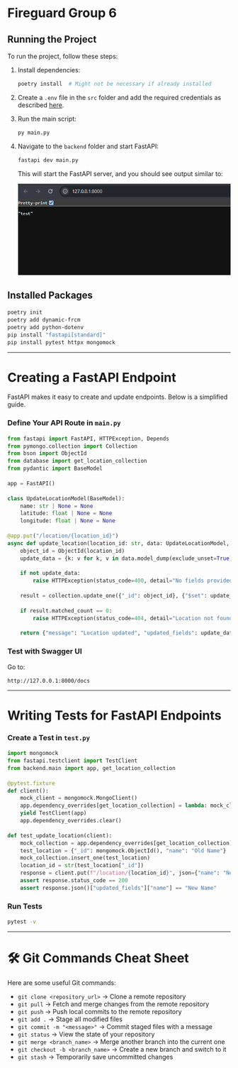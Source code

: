 # Fireguard Group 6

## Running the Project
To run the project, follow these steps:

1. Install dependencies:
   ```sh
   poetry install  # Might not be necessary if already installed
   ```

2. Create a `.env` file in the `src` folder and add the required credentials as described [here](https://pypi.org/project/dynamic-frcm/).

3. Run the main script:
   ```sh
   py main.py
   ```

4. Navigate to the `backend` folder and start FastAPI:
   ```sh
   fastapi dev main.py
   ```
   This will start the FastAPI server, and you should see output similar to:
   
   ![alt text](images/image.png)

## Installed Packages
```sh
poetry init
poetry add dynamic-frcm
poetry add python-dotenv
pip install "fastapi[standard]"
pip install pytest httpx mongomock
```

---

# Creating a FastAPI Endpoint
FastAPI makes it easy to create and update endpoints. Below is a simplified guide.

###  Define Your API Route in `main.py`
```python
from fastapi import FastAPI, HTTPException, Depends
from pymongo.collection import Collection
from bson import ObjectId
from database import get_location_collection
from pydantic import BaseModel

app = FastAPI()

class UpdateLocationModel(BaseModel):
    name: str | None = None
    latitude: float | None = None
    longitude: float | None = None

@app.put("/location/{location_id}")
async def update_location(location_id: str, data: UpdateLocationModel, collection: Collection = Depends(get_location_collection)):
    object_id = ObjectId(location_id)
    update_data = {k: v for k, v in data.model_dump(exclude_unset=True).items()}
    
    if not update_data:
        raise HTTPException(status_code=400, detail="No fields provided for update")

    result = collection.update_one({"_id": object_id}, {"$set": update_data})
    
    if result.matched_count == 0:
        raise HTTPException(status_code=404, detail="Location not found")

    return {"message": "Location updated", "updated_fields": update_data}
```

###  Test with Swagger UI
Go to:
```
http://127.0.0.1:8000/docs
```

---

# Writing Tests for FastAPI Endpoints

### Create a Test in `test.py`

```python
import mongomock
from fastapi.testclient import TestClient
from backend.main import app, get_location_collection

@pytest.fixture
def client():
    mock_client = mongomock.MongoClient()
    app.dependency_overrides[get_location_collection] = lambda: mock_client.db.location_collection
    yield TestClient(app)
    app.dependency_overrides.clear()

def test_update_location(client):
    mock_collection = app.dependency_overrides[get_location_collection]()
    test_location = {"_id": mongomock.ObjectId(), "name": "Old Name"}
    mock_collection.insert_one(test_location)
    location_id = str(test_location["_id"])
    response = client.put(f"/location/{location_id}", json={"name": "New Name"})
    assert response.status_code == 200
    assert response.json()["updated_fields"]["name"] == "New Name"
```

### Run Tests
```sh
pytest -v
```

---

# 🛠️ Git Commands Cheat Sheet
Here are some useful Git commands:

- `git clone <repository_url>` → Clone a remote repository
- `git pull` → Fetch and merge changes from the remote repository
- `git push` → Push local commits to the remote repository
- `git add .` → Stage all modified files
- `git commit -m "<message>"` → Commit staged files with a message
- `git status` → View the state of your repository
- `git merge <branch_name>` → Merge another branch into the current one
- `git checkout -b <branch_name>` → Create a new branch and switch to it
- `git stash` → Temporarily save uncommitted changes


